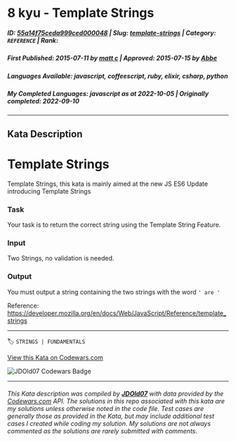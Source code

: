 # 8 kyu - Template Strings

##### **ID**: [55a14f75ceda999ced000048](https://www.codewars.com/kata/55a14f75ceda999ced000048) | **Slug**: [template-strings](https://www.codewars.com/kata/55a14f75ceda999ced000048) | **Category**: `REFERENCE` | **Rank**: <span style="color:white">8 kyu</span>

##### **First Published**: 2015-07-11 ***by*** [matt c](https://www.codewars.com/users/matt%20c) | **Approved**: 2015-07-15 ***by*** [Abbe](https://www.codewars.com/users/Abbe)

##### **Languages Available**: javascript, coffeescript, ruby, elixir, csharp, python

##### **My Completed Languages**: javascript ***as at*** 2022-10-05 | **Originally completed**: 2022-09-10

---

## Kata Description


<h1>Template Strings</h1>

Template Strings, this kata is mainly aimed at the new JS ES6 Update introducing Template Strings



<h3>Task</h3>

Your task is to return the correct string using the Template String Feature.



<h3>Input</h3>

Two Strings, no validation is needed.



<h3>Output</h3>

You must output a string containing the two strings with the word ```' are '```





Reference: https://developer.mozilla.org/en/docs/Web/JavaScript/Reference/template_strings

---


🏷 `STRINGS | FUNDAMENTALS`


[View this Kata on Codewars.com](https://www.codewars.com/kata/55a14f75ceda999ced000048)

![](https://www.codewars.com/users/jdold07/badges/large "JDOld07 Codewars Badge")

---

###### *This Kata description was compiled by [**JDOld07**](https://tpstech.dev) with data provided by the [Codewars.com](https://www.codewars.com) API.  The solutions in this repo associated with this kata are my solutions unless otherwise noted in the code file.  Test cases are generally those as provided in the Kata, but may include additional test cases I created while coding my solution.  My solutions are not always commented as the solutions are rarely submitted with comments.*

